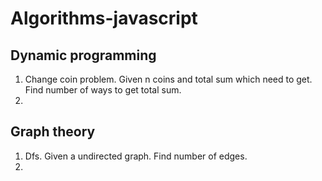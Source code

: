 # Algorithms-javascript


## Dynamic programming
1. Change coin problem. Given n coins and total sum which need to get. Find number of ways to get total sum.
2. 

## Graph theory
1. Dfs. Given a undirected graph. Find number of edges.
2. 


